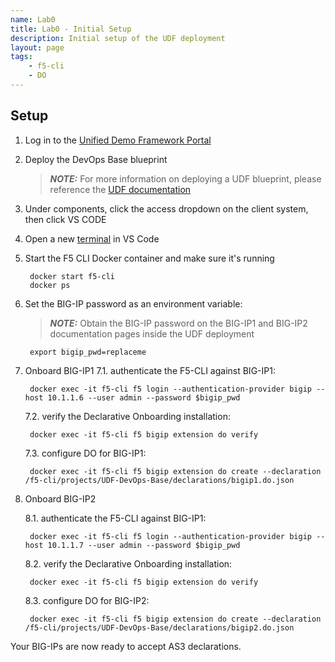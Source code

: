 ```yaml
---
name: Lab0
title: Lab0 - Initial Setup
description: Initial setup of the UDF deployment
layout: page
tags: 
    - f5-cli
    - DO
---
```

## Setup

1. Log in to the [Unified Demo Framework Portal](https://udf.f5.com)
2. Deploy the DevOps Base blueprint

    > **_NOTE:_** For more information on deploying a UDF blueprint, please reference the [UDF documentation](https://help.udf.f5.com/en/)
3. Under components, click the access dropdown on the client system, then click VS CODE
4. Open a new [terminal](https://code.visualstudio.com/docs/editor/integrated-terminal) in VS Code
5. Start the F5 CLI Docker container and make sure it's running
    
        docker start f5-cli
        docker ps

6. Set the BIG-IP password as an environment variable:

    > **_NOTE:_** Obtain the BIG-IP password on the BIG-IP1 and BIG-IP2 documentation pages inside the UDF deployment
        
        export bigip_pwd=replaceme
7. Onboard BIG-IP1
    7.1. authenticate the F5-CLI against BIG-IP1:
        
        docker exec -it f5-cli f5 login --authentication-provider bigip --host 10.1.1.6 --user admin --password $bigip_pwd

    7.2. verify the Declarative Onboarding installation:
        
        docker exec -it f5-cli f5 bigip extension do verify

    7.3. configure DO for BIG-IP1:
        
        docker exec -it f5-cli f5 bigip extension do create --declaration /f5-cli/projects/UDF-DevOps-Base/declarations/bigip1.do.json

8. Onboard BIG-IP2

    8.1. authenticate the F5-CLI against BIG-IP1:
        
        docker exec -it f5-cli f5 login --authentication-provider bigip --host 10.1.1.7 --user admin --password $bigip_pwd

    8.2. verify the Declarative Onboarding installation:
        
        docker exec -it f5-cli f5 bigip extension do verify

    8.3. configure DO for BIG-IP2:
        
        docker exec -it f5-cli f5 bigip extension do create --declaration /f5-cli/projects/UDF-DevOps-Base/declarations/bigip2.do.json

Your BIG-IPs are now ready to accept AS3 declarations.